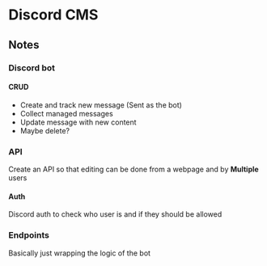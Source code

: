 # Discord CMS

## Notes

### Discord bot

#### CRUD

* Create and track new message (Sent as the bot)
* Collect managed messages
* Update message with new content
* Maybe delete?


### API

Create an API so that editing can be done from a webpage and by **Multiple** users

#### Auth

Discord auth to check who user is and if they should be allowed

### Endpoints

Basically just wrapping the logic of the bot
